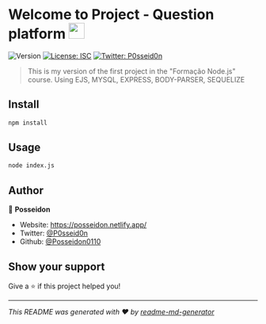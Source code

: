 # Welcome to Project - Question platform <img src="https://media.giphy.com/media/hvRJCLFzcasrR4ia7z/giphy.gif" width="32px">
![Version](https://img.shields.io/badge/version-1.1.0-blue.svg?cacheSeconds=2592000)
[![License: ISC](https://img.shields.io/badge/License-ISC-yellow.svg)](#)
[![Twitter: P0sseid0n](https://img.shields.io/twitter/follow/P0sseid0n.svg?style=social)](https://twitter.com/P0sseid0n)

> This is my version of the first project in the &#34;Formação Node.js&#34; course. 
> Using EJS, MYSQL, EXPRESS, BODY-PARSER, SEQUELIZE

## Install

```sh
npm install
```

## Usage

```sh
node index.js
```

## Author

👤 **Posseidon**

* Website: https://posseidon.netlify.app/
* Twitter: [@P0sseid0n](https://twitter.com/P0sseid0n)
* Github: [@Posseidon0110](https://github.com/Posseidon0110)

## Show your support

Give a ⭐️ if this project helped you!


***
_This README was generated with ❤️ by [readme-md-generator](https://github.com/kefranabg/readme-md-generator)_